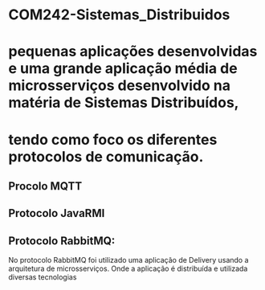 # COM242-Sistemas_Distribuidos

# pequenas aplicações desenvolvidas e uma grande aplicação média de microsserviços desenvolvido na matéria de Sistemas Distribuídos,
# tendo como foco os diferentes protocolos de comunicação.

## Procolo MQTT

## Protocolo JavaRMI

## Protocolo RabbitMQ:
No protocolo RabbitMQ foi utilizado uma aplicação de Delivery usando a arquitetura de microsserviços.
Onde a aplicação é distribuída e utilizada diversas tecnologias 
